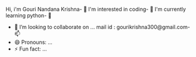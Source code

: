 Hi, i'm Gouri Nandana Krishna- 👋 
I'm interested in coding- 👀 
I'm currently learning python- 🌱 
- 💞️ I’m looking to collaborate on ...
mail id : gourikrishna300@gmail.com- 📫 
- 😄 Pronouns: ...
- ⚡ Fun fact: ...

<!---
gourinandana13/gourinandana13 is a ✨ special ✨ repository because its `README.md` (this file) appears on your GitHub profile.
You can click the Preview link to take a look at your changes.
--->
